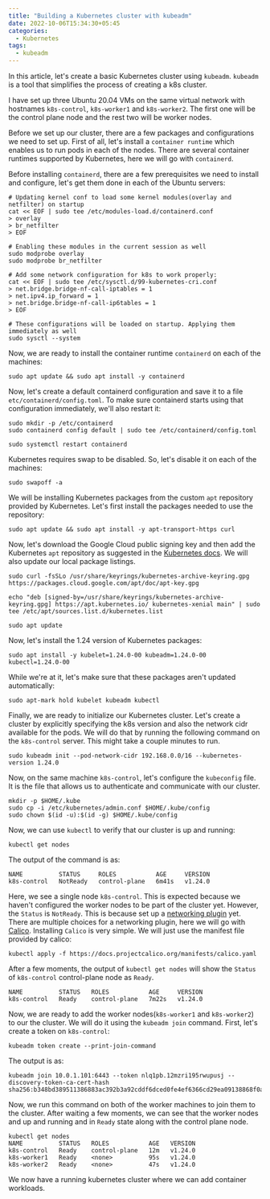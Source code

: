 ```yaml
---
title: "Building a Kubernetes cluster with kubeadm"
date: 2022-10-06T15:34:30+05:45
categories:
  - Kubernetes
tags:
  - kubeadm
---
```


In this article, let's create a basic Kubernetes cluster using `kubeadm`. `kubeadm` is a tool that simplifies the process of creating a k8s cluster.

I have set up three Ubuntu 20.04 VMs on the same virtual network with hostnames `k8s-control`, `k8s-worker1` and `k8s-worker2`. The first one will be the control plane node and the rest two will be worker nodes. 

Before we set up our cluster, there are a few packages and configurations we need to set up. First of all, let's install a `container runtime` which enables us to run pods in each of the nodes. There are several container runtimes supported by Kubernetes, here we will go with `containerd`.

Before installing `containerd`, there are a few prerequisites we need to install and configure, let's get them done in each of the Ubuntu servers:

```shell
# Updating kernel conf to load some kernel modules(overlay and netfilter) on startup
cat << EOF | sudo tee /etc/modules-load.d/containerd.conf
> overlay
> br_netfilter
> EOF

# Enabling these modules in the current session as well
sudo modprobe overlay
sudo modprobe br_netfilter

# Add some network configuration for k8s to work properly:
cat << EOF | sudo tee /etc/sysctl.d/99-kubernetes-cri.conf
> net.bridge.bridge-nf-call-iptables = 1
> net.ipv4.ip_forward = 1
> net.bridge.bridge-nf-call-ip6tables = 1
> EOF

# These configurations will be loaded on startup. Applying them immediately as well
sudo sysctl --system
```

Now, we are ready to install the container runtime `containerd` on each of the machines:
```
sudo apt update && sudo apt install -y containerd
```

Now, let's create a default containerd configuration and save it to a file `etc/containerd/config.toml`. To make sure containerd starts using that configuration immediately, we'll also restart it:
```shell
sudo mkdir -p /etc/containerd
sudo containerd config default | sudo tee /etc/containerd/config.toml

sudo systemctl restart containerd
```

Kubernetes requires swap to be disabled. So, let's disable it on each of the machines:
```shell
sudo swapoff -a
```

We will be installing Kubernetes packages from the custom `apt` repository provided by Kubernetes. Let's first install the packages needed to use the repository:

```shell
sudo apt update && sudo apt install -y apt-transport-https curl
```

Now, let's download the Google Cloud public signing key and then add the Kubernetes `apt` repository as suggested in the [Kubernetes docs][install-kubeadm-docs]. We will also update our local package listings.

```shell
sudo curl -fsSLo /usr/share/keyrings/kubernetes-archive-keyring.gpg https://packages.cloud.google.com/apt/doc/apt-key.gpg

echo "deb [signed-by=/usr/share/keyrings/kubernetes-archive-keyring.gpg] https://apt.kubernetes.io/ kubernetes-xenial main" | sudo tee /etc/apt/sources.list.d/kubernetes.list

sudo apt update
```

Now, let's install the 1.24 version of Kubernetes packages:

```
sudo apt install -y kubelet=1.24.0-00 kubeadm=1.24.0-00 kubectl=1.24.0-00
```

While we're at it, let's make sure that these packages aren't updated automatically:

```
sudo apt-mark hold kubelet kubeadm kubectl
```

Finally, we are ready to initialize our Kubernetes cluster. Let's create a cluster by explicitly specifying the k8s version and also the network cidr available for the pods. We will do that by running the following command on the `k8s-control` server. This might take a couple minutes to run.
```shell
sudo kubeadm init --pod-network-cidr 192.168.0.0/16 --kubernetes-version 1.24.0
```

Now, on the same machine `k8s-control`, let's configure the `kubeconfig` file. It is the file that allows us to authenticate and communicate with our cluster.
```shell
mkdir -p $HOME/.kube
sudo cp -i /etc/kubernetes/admin.conf $HOME/.kube/config
sudo chown $(id -u):$(id -g) $HOME/.kube/config
```

Now, we can use `kubectl` to verify that our cluster is up and running:
```shell
kubectl get nodes
```

The output of the command is as:
```shell
NAME          STATUS     ROLES           AGE     VERSION
k8s-control   NotReady   control-plane   6m41s   v1.24.0
```

Here, we see a single node `k8s-control`. This is expected because we haven't configured the worker nodes to be part of the cluster yet. However, the `Status` is `NotReady`. This is because set up a [networking plugin][network-plugins] yet. There are multiple choices for a networking plugin, here we will go with [Calico][about-calico]. Installing `Calico` is very simple. We will just use the manifest file provided by calico:
```shell
kubectl apply -f https://docs.projectcalico.org/manifests/calico.yaml
```

After a few moments, the output of `kubectl get nodes` will show the `Status` of `k8s-control` control-plane node as `Ready`. 
```shell
NAME          STATUS   ROLES           AGE     VERSION
k8s-control   Ready    control-plane   7m22s   v1.24.0
```

Now, we are ready to add the worker nodes(`k8s-worker1` and `k8s-worker2`) to our the cluster. We will do it using the `kubeadm join` command. First, let's create a token on `k8s-control`:
```shell
kubeadm token create --print-join-command
```

The output is as:
```
kubeadm join 10.0.1.101:6443 --token nlq1pb.12mzri195rwupusj --discovery-token-ca-cert-hash sha256:b348bd389511386883ac392b3a92cddf6dced0fe4ef6366cd29ea09138868f0a
```

Now, we run this command on both of the worker machines to join them to the cluster. After waiting a few moments, we can see that the worker nodes and up and running and in `Ready` state along with the control plane node.
```
kubectl get nodes
NAME          STATUS   ROLES           AGE   VERSION
k8s-control   Ready    control-plane   12m   v1.24.0
k8s-worker1   Ready    <none>          95s   v1.24.0
k8s-worker2   Ready    <none>          47s   v1.24.0
```

We now have a running kubernetes cluster where we can add container workloads.

[install-kubeadm-docs]: https://kubernetes.io/docs/setup/production-environment/tools/kubeadm/install-kubeadm/
[network-plugins]:   https://kubernetes.io/docs/concepts/extend-kubernetes/compute-storage-net/network-plugins/
[about-calico]: [https://projectcalico.docs.tigera.io/about/about-calico]
